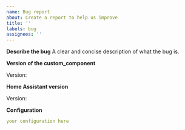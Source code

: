 ```yaml
---
name: Bug report
about: Create a report to help us improve
title: ''
labels: bug
assignees: ''
---
```


**Describe the bug**
A clear and concise description of what the bug is.

**Version of the custom_component**
<!-- If you are not using the newest version, download and try that before opening an issue -->
Version: 

**Home Assistant version**
<!-- Home Assistant Core version -->
Version: 

**Configuration**
```yaml
your configuration here